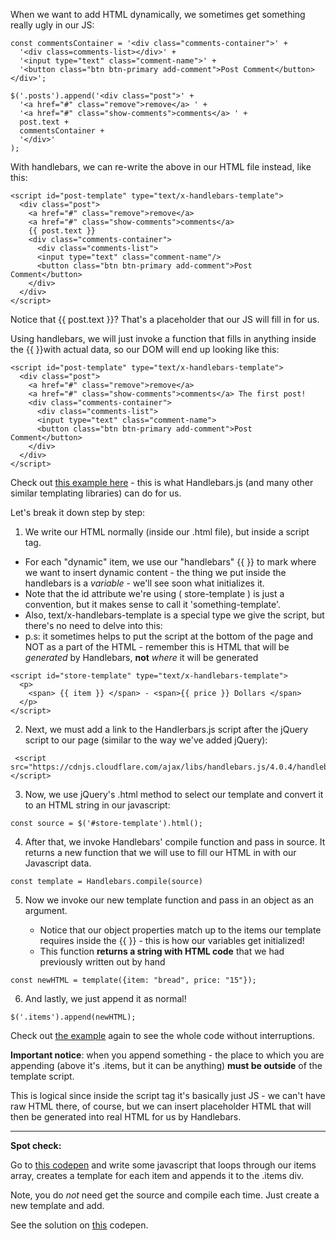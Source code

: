 
When we want to add HTML dynamically, we sometimes get something really ugly in our JS:

  
```
const commentsContainer = '<div class="comments-container">' + 
  '<div class=comments-list></div>' + 
  '<input type="text" class="comment-name">' +
  '<button class="btn btn-primary add-comment">Post Comment</button> </div>';

$('.posts').append('<div class="post">' + 
  '<a href="#" class="remove">remove</a> ' + 
  '<a href="#" class="show-comments">comments</a> ' +       
  post.text +
  commentsContainer + 
  '</div>'
);
```
  

With handlebars, we can re-write the above in our HTML file instead, like this:

  
```
<script id="post-template" type="text/x-handlebars-template">
  <div class="post">
    <a href="#" class="remove">remove</a> 
    <a href="#" class="show-comments">comments</a> 
    {{ post.text }}
    <div class="comments-container">
      <div class="comments-list">
      <input type="text" class="comment-name"/>
      <button class="btn btn-primary add-comment">Post Comment</button> 
    </div>
  </div>
</script>
```
  

Notice that {{ post.text }}? That's a placeholder that our JS will fill in for us.

Using handlebars, we will just invoke a function that fills in anything inside the {{ }}with actual data, so our DOM will end up looking like this:

  
```
<script id="post-template" type="text/x-handlebars-template">
  <div class="post">
    <a href="#" class="remove">remove</a> 
    <a href="#" class="show-comments">comments</a> The first post!
    <div class="comments-container">
      <div class="comments-list">
      <input type="text" class="comment-name">
      <button class="btn btn-primary add-comment">Post Comment</button> 
    </div>
  </div>
</script>
```
  

Check out [this example here](http://codepen.io/amhayslip/pen/JGWdjq) - this is what Handlebars.js (and many other similar templating libraries) can do for us.

  

Let's break it down step by step:

  

1.  We write our HTML normally (inside our .html file), but inside a script tag.

  

-   For each "dynamic" item, we use our "handlebars" {{ }} to mark where we want to insert dynamic content - the thing we put inside the handlebars is a _variable_ - we'll see soon what initializes it.
-   Note that the id attribute we're using ( store-template ) is just a convention, but it makes sense to call it 'something-template'.
-   Also, text/x-handlebars-template is a special type we give the script, but there's no need to delve into this:
-   p.s: it sometimes helps to put the script at the bottom of the page and NOT as a part of the HTML - remember this is HTML that will be _generated_ by Handlebars, **not** _where_ it will be generated

  
```
<script id="store-template" type="text/x-handlebars-template">
  <p>
    <span> {{ item }} </span> - <span>{{ price }} Dollars </span>
  </p>
</script>
```
  

2. Next, we must add a link to the Handlerbars.js script after the jQuery script to our page (similar to the way we've added jQuery):

  
```
 <script src="https://cdnjs.cloudflare.com/ajax/libs/handlebars.js/4.0.4/handlebars.js"></script>
```
  

3. Now, we use jQuery's .html method to select our template and convert it to an HTML string in our javascript:

  
```
const source = $('#store-template').html();
```
  

4. After that, we invoke Handlebars' compile function and pass in source. It returns a new function that we will use to fill our HTML in with our Javascript data.

  
```
const template = Handlebars.compile(source)
``` 

5. Now we invoke our new template function and pass in an object as an argument.

    -   Notice that our object properties match up to the items our template requires inside the {{ }} - this is how our variables get initialized!
    -   This function **returns a string with HTML code** that we had previously written out by hand

  
```
const newHTML = template({item: "bread", price: "15"});
```
  

6. And lastly, we just append it as normal!

  
```
$('.items').append(newHTML);
```
  

Check out [the example](https://codepen.io/project-shift/pen/JGWdjq) again to see the whole code without interruptions.

  

**Important notice**: when you append something - the place to which you are appending (above it's .items, but it can be anything) **must be outside** of the template script.

  

This is logical since inside the script tag it's basically just JS - we can't have raw HTML there, of course, but we can insert placeholder HTML that will then be generated into real HTML for us by Handlebars.

  

----------

  

**Spot check:**

  

Go to [this codepen](http://codepen.io/amhayslip/pen/PZpGZM?editors=1010) and write some javascript that loops through our items array, creates a template for each item and appends it to the .items div.

Note, you do _not_ need get the source and compile each time. Just create a new template and add.

  

See the solution on [this](https://codepen.io/ElevationPen/pen/xoKLwd?editors=1010) codepen.
